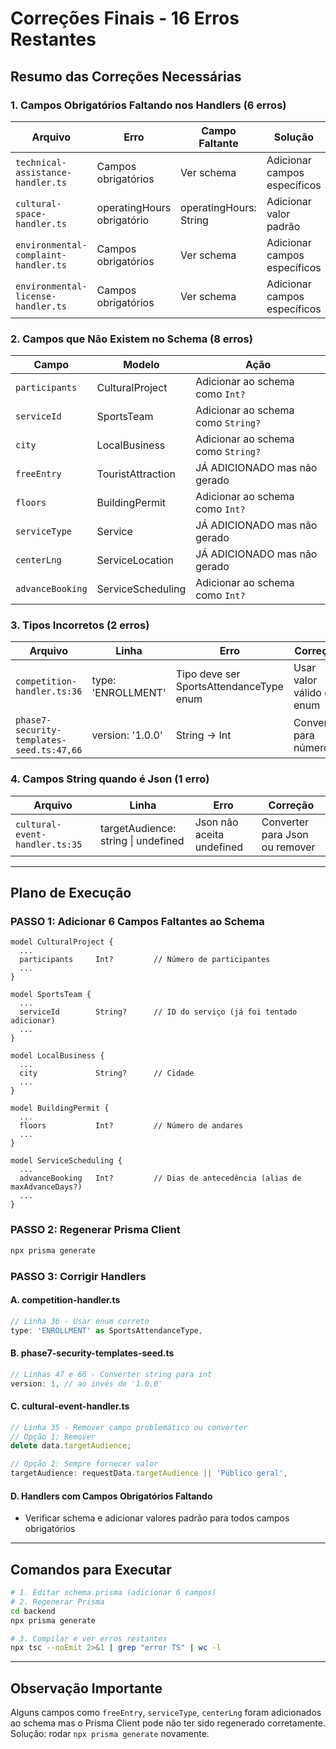# Correções Finais - 16 Erros Restantes

## Resumo das Correções Necessárias

### 1. Campos Obrigatórios Faltando nos Handlers (6 erros)

| Arquivo | Erro | Campo Faltante | Solução |
|---------|------|----------------|---------|
| `technical-assistance-handler.ts` | Campos obrigatórios | Ver schema | Adicionar campos específicos |
| `cultural-space-handler.ts` | operatingHours obrigatório | operatingHours: String | Adicionar valor padrão |
| `environmental-complaint-handler.ts` | Campos obrigatórios | Ver schema | Adicionar campos específicos |
| `environmental-license-handler.ts` | Campos obrigatórios | Ver schema | Adicionar campos específicos |

### 2. Campos que Não Existem no Schema (8 erros)

| Campo | Modelo | Ação |
|-------|--------|------|
| `participants` | CulturalProject | Adicionar ao schema como `Int?` |
| `serviceId` | SportsTeam | Adicionar ao schema como `String?` |
| `city` | LocalBusiness | Adicionar ao schema como `String?` |
| `freeEntry` | TouristAttraction | JÁ ADICIONADO mas não gerado |
| `floors` | BuildingPermit | Adicionar ao schema como `Int?` |
| `serviceType` | Service | JÁ ADICIONADO mas não gerado |
| `centerLng` | ServiceLocation | JÁ ADICIONADO mas não gerado |
| `advanceBooking` | ServiceScheduling | Adicionar ao schema como `Int?` |

### 3. Tipos Incorretos (2 erros)

| Arquivo | Linha | Erro | Correção |
|---------|-------|------|----------|
| `competition-handler.ts:36` | type: 'ENROLLMENT' | Tipo deve ser SportsAttendanceType enum | Usar valor válido do enum |
| `phase7-security-templates-seed.ts:47,66` | version: '1.0.0' | String → Int | Converter para número |

### 4. Campos String quando é Json (1 erro)

| Arquivo | Linha | Erro | Correção |
|---------|-------|------|----------|
| `cultural-event-handler.ts:35` | targetAudience: string \| undefined | Json não aceita undefined | Converter para Json ou remover |

---

## Plano de Execução

### PASSO 1: Adicionar 6 Campos Faltantes ao Schema

```prisma
model CulturalProject {
  ...
  participants     Int?         // Número de participantes
  ...
}

model SportsTeam {
  ...
  serviceId        String?      // ID do serviço (já foi tentado adicionar)
  ...
}

model LocalBusiness {
  ...
  city             String?      // Cidade
  ...
}

model BuildingPermit {
  ...
  floors           Int?         // Número de andares
  ...
}

model ServiceScheduling {
  ...
  advanceBooking   Int?         // Dias de antecedência (alias de maxAdvanceDays?)
  ...
}
```

### PASSO 2: Regenerar Prisma Client

```bash
npx prisma generate
```

### PASSO 3: Corrigir Handlers

#### A. competition-handler.ts
```typescript
// Linha 36 - Usar enum correto
type: 'ENROLLMENT' as SportsAttendanceType,
```

#### B. phase7-security-templates-seed.ts
```typescript
// Linhas 47 e 66 - Converter string para int
version: 1, // ao invés de '1.0.0'
```

#### C. cultural-event-handler.ts
```typescript
// Linha 35 - Remover campo problemático ou converter
// Opção 1: Remover
delete data.targetAudience;

// Opção 2: Sempre fornecer valor
targetAudience: requestData.targetAudience || 'Público geral',
```

#### D. Handlers com Campos Obrigatórios Faltando
- Verificar schema e adicionar valores padrão para todos campos obrigatórios

---

## Comandos para Executar

```bash
# 1. Editar schema.prisma (adicionar 6 campos)
# 2. Regenerar Prisma
cd backend
npx prisma generate

# 3. Compilar e ver erros restantes
npx tsc --noEmit 2>&1 | grep "error TS" | wc -l
```

---

## Observação Importante

Alguns campos como `freeEntry`, `serviceType`, `centerLng` foram adicionados ao schema mas o Prisma Client pode não ter sido regenerado corretamente. Solução: rodar `npx prisma generate` novamente.
